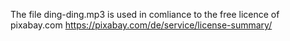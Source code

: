 The file ding-ding.mp3 is used in comliance to the free licence of pixabay.com
https://pixabay.com/de/service/license-summary/
